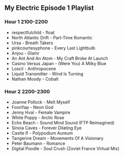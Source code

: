
## My Electric Episode 1 Playlist

### Hour 1 2100-2200
* respectfulchild - float
* North Atlantic Drift - Part-Time Romantic
* Ursa - Breath Takers
* pinkcourtesyphone - Every Last Lightbulb
* Anjou - Glamr
* An Ant And An Atom - My Craft Broke At Launch
* Casino Versus Japan - (Were You) A Milky Blue
* Loscil - Anthropocene
* Liquid Transmitter - Wind Is Turning
* Nathan Moody - Cobalt

### Hour 2 2200-2300
* Joanne Pollock - Melt Myself
* FoonYap - Neon God
* Jenny Hval - Female Vampire
* White Poppy - Arctic Rose
* Echo Beach - Sound Mind Sound (FTP Reimagined)
* Sinoia Caves - Forever Dilating Eye
* Castle If - Polypodium Aureum
* Tangerine Dream - Movements Of A Visionary
* Peter Baumann - Romance
* Digital Poodle - Soul Crush (Zoviet France Virtual Mix)
